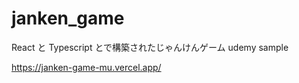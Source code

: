 # janken_game

React と Typescript とで構築されたじゃんけんゲーム
udemy sample

<https://janken-game-mu.vercel.app/>
